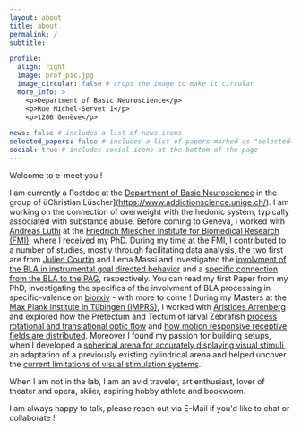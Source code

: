 ```yaml
---
layout: about
title: about
permalink: /
subtitle:

profile:
  align: right
  image: prof_pic.jpg
  image_circular: false # crops the image to make it circular
  more_info: >
    <p>Department of Basic Neuroscience</p>
    <p>Rue Michel-Servet 1</p>
    <p>1206 Genève</p>

news: false # includes a list of news items
selected_papers: false # includes a list of papers marked as "selected={true}"
social: true # includes social icons at the bottom of the page
---
```

Welcome to e-meet you ! 

I am currently a Postdoc at the [Department of Basic Neuroscience](https://www.unige.ch/medecine/neuf/en/accueil-2) in the group of üChristian Lüscher](https://www.addictionscience.unige.ch/). I am working on the connection of overweight with the hedonic system, typically associated with substance abuse. Before coming to Geneva, I worked with [Andreas Lüthi](https://www.fmi.ch/research-groups/groupleader.html?group=35) at the [Friedrich Miescher Institute for Biomedical Research (FMI)](https://www.fmi.ch/), where I received my PhD. During my time at the FMI, I contributed to a number of studies, mostly through facilitating data analysis, the two first are from [Julien Courtin](https://www.bordeaux-neurocampus.fr/en/staff/julien-courtin/) and Lema Massi and investigated the [involvment of the BLA in instrumental goal directed behavior](https://www.science.org/doi/full/10.1126/science.abg7277) and a [specific connection from the BLA to the PAG](https://www.science.org/doi/full/10.1126/sciadv.abq1637), respectively. You can read my first Paper from my PhD, investigating the specifics of the involvment of BLA processing in specific-valence on [biorxiv](https://www.biorxiv.org/content/10.1101/2024.10.13.618086v1.abstract) - with more to come ! 
During my Masters at the [Max Plank Institute in Tübingen (IMPRS)](https://www.neuroschool-tuebingen.de/), I worked with [Aristides Arrenberg](https://arrenberg-lab.de/) and explored how the Pretectum and Tectum of larval Zebrafish [process rotational and translational optic flow](https://link.springer.com/article/10.1186/s12915-019-0648-2) and [how motion responsive receptive fields are distributed](https://www.cell.com/cell-reports/fulltext/S2211-1247(19)31681-X). Moreover I found my passion for building setups, when I developed a [spherical arena for accurately displaying visual stimuli](https://elifesciences.org/articles/63355), an adaptation of a previously existing cylindrical arena and helped uncover the [current limitations of visual stimulation systems](https://www.nature.com/articles/s41598-021-81904-2).

When I am not in the lab, I am an avid traveler, art enthusiast, lover of theater and opera, skiier, aspiring hobby athlete and bookworm.

I am always happy to talk, please reach out via E-Mail if you'd like to chat or collaborate !
